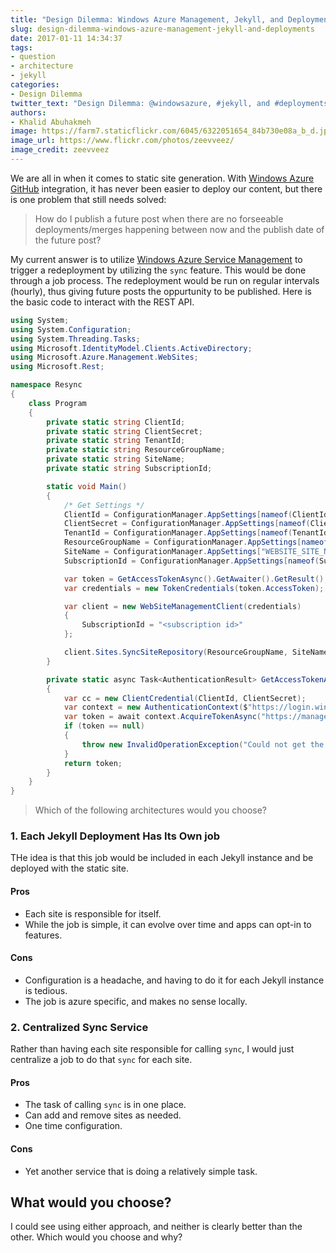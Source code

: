 ```yaml
---
title: "Design Dilemma: Windows Azure Management, Jekyll, and Deployments"
slug: design-dilemma-windows-azure-management-jekyll-and-deployments
date: 2017-01-11 14:34:37
tags:
- question
- architecture
- jekyll
categories:
- Design Dilemma
twitter_text: "Design Dilemma: @windowsazure, #jekyll, and #deployments #dotnet"
authors: 
- Khalid Abuhakmeh 
image: https://farm7.staticflickr.com/6045/6322051654_84b730e08a_b_d.jpg
image_url: https://www.flickr.com/photos/zeevveez/
image_credit: zeevveez
---
```


We are all in when it comes to static site generation. With [Windows Azure][azure] [GitHub][github] integration, it has never been easier to deploy our content, but there is one problem that still needs solved:

> How do I publish a future post when there are no forseeable deployments/merges happening between now and the publish date of the future post?

My current answer is to utilize [Windows Azure Service Management][rest] to trigger a redeployment by utilizing the `sync` feature. This would be done through a job process. The redeployment would be run on regular intervals (hourly), thus giving future posts the oppurtunity to be published. Here is the basic code to interact with the REST API.

```csharp
using System;
using System.Configuration;
using System.Threading.Tasks;
using Microsoft.IdentityModel.Clients.ActiveDirectory;
using Microsoft.Azure.Management.WebSites;
using Microsoft.Rest;

namespace Resync
{
    class Program
    {
        private static string ClientId;
        private static string ClientSecret;
        private static string TenantId;
        private static string ResourceGroupName;
        private static string SiteName;
        private static string SubscriptionId;

        static void Main()
        {
            /* Get Settings */
            ClientId = ConfigurationManager.AppSettings[nameof(ClientId)];
            ClientSecret = ConfigurationManager.AppSettings[nameof(ClientSecret)];
            TenantId = ConfigurationManager.AppSettings[nameof(TenantId)];
            ResourceGroupName = ConfigurationManager.AppSettings[nameof(ResourceGroupName)];
            SiteName = ConfigurationManager.AppSettings["WEBSITE_SITE_NAME"];
            SubscriptionId = ConfigurationManager.AppSettings[nameof(SubscriptionId)];

            var token = GetAccessTokenAsync().GetAwaiter().GetResult();
            var credentials = new TokenCredentials(token.AccessToken);

            var client = new WebSiteManagementClient(credentials)
            {
                SubscriptionId = "<subscription id>"
            };

            client.Sites.SyncSiteRepository(ResourceGroupName, SiteName);
        }

        private static async Task<AuthenticationResult> GetAccessTokenAsync()
        {
            var cc = new ClientCredential(ClientId, ClientSecret);
            var context = new AuthenticationContext($"https://login.windows.net/{TenantId}");
            var token = await context.AcquireTokenAsync("https://management.azure.com/", cc);
            if (token == null)
            {
                throw new InvalidOperationException("Could not get the token");
            }
            return token;
        }
    }
}
```

> Which of the following architectures would you choose?

### 1. Each Jekyll Deployment Has Its Own job

THe idea is that this job would be included in each Jekyll instance and be deployed with the static site.

#### Pros

- Each site is responsible for itself.
- While the job is simple, it can evolve over time and apps can opt-in to features.

#### Cons

- Configuration is a headache, and having to do it for each Jekyll instance is tedious.
- The job is azure specific, and makes no sense locally.

### 2. Centralized Sync Service

Rather than having each site responsible for calling `sync`, I would just centralize a job to do that `sync` for each site.

#### Pros

- The task of calling `sync` is in one place.
- Can add and remove sites as needed.
- One time configuration.

#### Cons

- Yet another service that is doing a relatively simple task.

## What would you choose?

I could see using either approach, and neither is clearly better than the other. Which would you choose and why?

[rest]: https://msdn.microsoft.com/en-us/library/azure/ee460799.aspx
[azure]: https://windowsazure.com
[github]: https://github.com